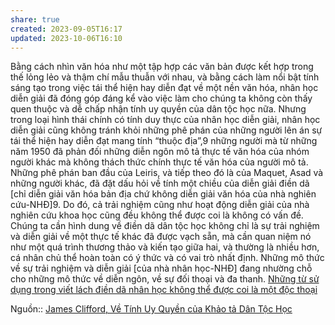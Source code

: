 ```yaml
---
share: true
created: 2023-09-05T16:17
updated: 2023-10-06T16:10
---
```


Bằng cách nhìn văn hóa như một tập hợp các văn bản được kết hợp trong thế lỏng lẻo và thậm chí mẫu thuẫn với nhau, và bằng cách làm nổi bật tính sáng tạo trong việc tái thể hiện hay diễn đạt về một nền văn hóa, nhân học diễn giải đã đóng góp đáng kể vào việc làm cho chúng ta không còn thấy quen thuộc và dễ chấp nhận tính uy quyền của dân tộc học nữa. Nhưng trong loại hình thái chính có tính duy thực của nhân học diễn giải, nhân học diễn giải cũng không tránh khỏi những phê phán của những người lên án sự tái thể hiện hay diễn đạt mang tính “thuộc địa”,9 những người mà từ những năm 1950 đã phản đối những diễn ngôn mô tả thực tế văn hóa của nhóm người khác mà không thách thức chính thực tế văn hóa của người mô tả. Những phê phán ban đầu của Leiris, và tiếp theo đó là của Maquet, Asad và những người khác, đã đặt dấu hỏi về tính một chiều của diễn giải điền dã [chỉ diễn giải văn hóa bản địa chứ không diễn giải văn hóa của nhà nghiên cứu-NHĐ]9. Do đó, cả trải nghiệm cũng như hoạt động diễn giải của nhà nghiên cứu khoa học cũng đều không thể được coi là không có vấn đề. Chúng ta cần hình dung về điền dã dân tộc học không chỉ là sự trải nghiệm và diễn giải về một thực tế khác đã được vạch sẵn, mà cần quan niệm nó như một quá trình thương thảo và kiến tạo giữa hai, và thường là nhiều hơn, cá nhân chủ thể hoàn toàn có ý thức và có vai trò nhất định. Những mô thức về sự trải nghiệm và diễn giải [của nhà nhân học-NHĐ] đang nhường chỗ cho những mô thức về diễn ngôn, về sự đối thoại và đa thanh.
[Những từ sử dụng trong viết lách điền dã nhân học không thể được coi là một độc thoại](./Nh%E1%BB%AFng%20t%E1%BB%AB%20s%E1%BB%AD%20d%E1%BB%A5ng%20trong%20vi%E1%BA%BFt%20l%C3%A1ch%20%C4%91i%E1%BB%81n%20d%C3%A3%20nh%C3%A2n%20h%E1%BB%8Dc%20kh%C3%B4ng%20th%E1%BB%83%20%C4%91%C6%B0%E1%BB%A3c%20coi%20l%C3%A0%20m%E1%BB%99t%20%C4%91%E1%BB%99c%20tho%E1%BA%A1i.md#) 

Nguồn:: [James Clifford, Về Tính Uy Quyền của Khảo tả Dân Tộc Học](James%20Clifford,%20V%E1%BB%81%20T%C3%ADnh%20Uy%20Quy%E1%BB%81n%20c%E1%BB%A7a%20Kh%E1%BA%A3o%20t%E1%BA%A3%20D%C3%A2n%20T%E1%BB%99c%20H%E1%BB%8Dc.md#)
